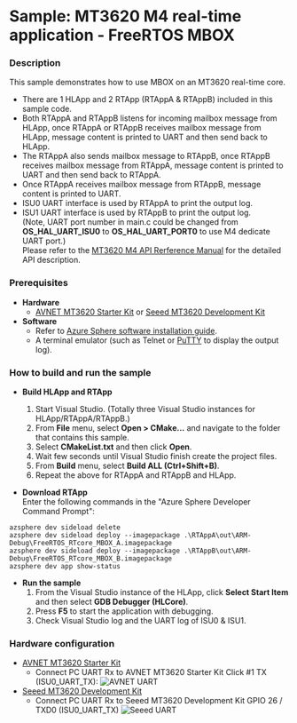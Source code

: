# Sample: MT3620 M4 real-time application - FreeRTOS MBOX
### Description
This sample demonstrates how to use MBOX on an MT3620 real-time core.
- There are 1 HLApp and 2 RTApp (RTAppA & RTAppB) included in this sample code.
- Both RTAppA and RTAppB listens for incoming mailbox message from HLApp, once RTAppA or RTAppB receives mailbox message from HLApp, message content is printed to UART and then send back to HLApp.
- The RTAppA also sends mailbox message to RTAppB, once RTAppB receives mailbox message from RTAppA, message content is printed to UART and then send back to RTAppA.
- Once RTAppA receives mailbox message from RTAppB, message content is printed to UART.
- ISU0 UART interface is used by RTAppA to print the output log.
- ISU1 UART interface is used by RTAppB to print the output log.  
(Note, UART port number in main.c could be changed from **OS_HAL_UART_ISU0** to **OS_HAL_UART_PORT0** to use M4 dedicate UART port.)  
Please refer to the [MT3620 M4 API Rerference Manual](https://support.mediatek.com/AzureSphere/mt3620/M4_API_Reference_Manual) for the detailed API description.

### Prerequisites
* **Hardware**
    * [AVNET MT3620 Starter Kit](https://www.avnet.com/shop/us/products/avnet-engineering-services/aes-ms-mt3620-sk-g-3074457345636825680/) or [Seeed MT3620 Development Kit](https://www.seeedstudio.com/Azure-Sphere-MT3620-Development-Kit-US-Version-p-3052.html)
* **Software**
    * Refer to [Azure Sphere software installation guide](https://docs.microsoft.com/en-ca/azure-sphere/install/overview).
    * A terminal emulator (such as Telnet or [PuTTY](https://www.chiark.greenend.org.uk/~sgtatham/putty/) to display the output log).

### How to build and run the sample
* **Build HLApp and RTApp**  
    1. Start Visual Studio. (Totally three Visual Studio instances for HLApp/RTAppA/RTAppB.)
    2. From **File** menu, select **Open > CMake...** and navigate to the folder that contains this sample.
    3. Select **CMakeList.txt** and then click **Open**.
    4. Wait few seconds until Visual Studio finish create the project files.
    5. From **Build** menu, select **Build ALL (Ctrl+Shift+B)**.
    6. Repeat the above for RTAppA and RTAppB and HLApp.

* **Download RTApp**  
    Enter the following commands in the "Azure Sphere Developer Command Prompt":
```
azsphere dev sideload delete
azsphere dev sideload deploy --imagepackage .\RTAppA\out\ARM-Debug\FreeRTOS_RTcore_MBOX_A.imagepackage
azsphere dev sideload deploy --imagepackage .\RTAppB\out\ARM-Debug\FreeRTOS_RTcore_MBOX_B.imagepackage
azsphere dev app show-status
```

* **Run the sample**  
    1. From the Visual Studio instance of the HLApp, click **Select Start Item** and then select **GDB Debugger (HLCore)**.  
    2. Press **F5** to start the application with debugging.  
    3. Check Visual Studio log and the UART log of ISU0 & ISU1.

### Hardware configuration
* [AVNET MT3620 Starter Kit](https://www.avnet.com/shop/us/products/avnet-engineering-services/aes-ms-mt3620-sk-g-3074457345636825680/)
    * Connect PC UART Rx to AVNET MT3620 Starter Kit Click #1 TX (ISU0_UART_TX):
        ![AVNET UART](../../BareMetal/MT3620_RTApp_BareMetal_HelloWorld/pic/avnet_uart.png)
* [Seeed MT3620 Development Kit](https://www.seeedstudio.com/Azure-Sphere-MT3620-Development-Kit-US-Version-p-3052.html)
    * Connect PC UART Rx to Seeed MT3620 Development Kit GPIO 26 / TXD0  (ISU0_UART_TX)
        ![Seeed UART](../../BareMetal/MT3620_RTApp_BareMetal_HelloWorld/pic/seeed_uart.png)
